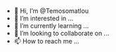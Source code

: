 - 👋 Hi, I’m @Temosomatlou
- 👀 I’m interested in ...
- 🌱 I’m currently learning ...
- 💞️ I’m looking to collaborate on ...
- 📫 How to reach me ...

<!---
Temosomatlou/Temosomatlou is a ✨ special ✨ repository because its `README.md` (this file) appears on your GitHub profile.
You can click the Preview link to take a look at your changes.
--->
